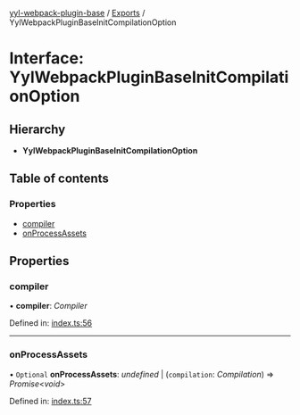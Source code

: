 [yyl-webpack-plugin-base](../README.md) / [Exports](../modules.md) / YylWebpackPluginBaseInitCompilationOption

# Interface: YylWebpackPluginBaseInitCompilationOption

## Hierarchy

* **YylWebpackPluginBaseInitCompilationOption**

## Table of contents

### Properties

- [compiler](yylwebpackpluginbaseinitcompilationoption.md#compiler)
- [onProcessAssets](yylwebpackpluginbaseinitcompilationoption.md#onprocessassets)

## Properties

### compiler

• **compiler**: *Compiler*

Defined in: [index.ts:56](https://github.com/jackness1208/yyl-webpack-plugin-base/blob/b829ef0/src/index.ts#L56)

___

### onProcessAssets

• `Optional` **onProcessAssets**: *undefined* \| (`compilation`: *Compilation*) => *Promise*<*void*\>

Defined in: [index.ts:57](https://github.com/jackness1208/yyl-webpack-plugin-base/blob/b829ef0/src/index.ts#L57)
